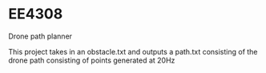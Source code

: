 # EE4308
Drone path planner

This project takes in an obstacle.txt and outputs a path.txt consisting of the drone path consisting 
of points generated at 20Hz
